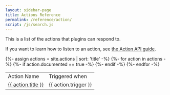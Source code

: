 ```yaml
---
layout: sidebar-page
title: Actions Reference
permalink: /reference/action/
script: /js/search.js
---
```


This is a list of the actions that plugins can respond to.

If you want to learn how to listen to an action, see [the Action API guide](/guides/action-api/).

<table>
  <tbody>
    <tr>
      <td>Action Name</td>
      <td>Triggered when</td>
    </tr>
{%- assign actions = site.actions | sort: 'title' -%}
{%- for action in actions -%}
{%- if action.documented == true -%}
    <tr>
      <td><a href="{{action.url}}">{{ action.title }}</a></td>
      <td>{{ action.trigger }}</td>
    </tr>
{%- endif -%}
{%- endfor -%}
  </tbody>
</table>
